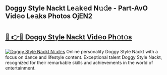 ## Doggy Style Nackt Le𝚊k𝚎d N𝚞𝚍e - Part-AvO Vid𝚎o Le𝚊ks Photos OjEN2

# <h2><a href="http://fb03ts.evod.top/?m=Doggy+Style+Nackt">🔗 👉🔴 Doggy Style Nackt Vid𝚎o Ph𝚘t𝚘s</a></h2>

[![Doggy Style Nackt N𝚞d𝚎s](https://i.imgur.com/8V9OHl7.gif)](http://fb03ts.evod.top/?m=Doggy+Style+Nackt)
Online personality Doggy Style Nackt with a focus on dance and lifestyle content. Exceptional talent Doggy Style Nackt, recognized for their remarkable skills and achievements in the world of entertainment. 
